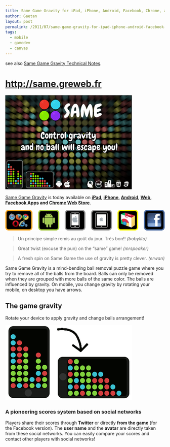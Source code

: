 ```yaml
---
title: Same Game Gravity for iPad, iPhone, Android, Facebook, Chrome, and Web!
author: Gaetan
layout: post
permalink: /2011/07/same-game-gravity-for-ipad-iphone-android-facebook-chrome-and-web/
tags:
  - mobile
  - gamedev
  - canvas
---
```


 [1]: http://blog.greweb.fr/2011/07/same-game-gravity-for-ipad-iphone-android-facebook-chrome-and-web/
 [4]: http://gre.github.io/same-game-gravity
 [5]: http://itunes.apple.com/us/app/same-game-gravity-for-ipad/id446790701
 [6]: http://itunes.apple.com/us/app/same-game-gravity/id445606743
 [7]: http://market.android.com/details?id=fr.gaetanrenaudeau.samegame.free
 [8]: http://gre.github.io/same-game-gravity
 [9]: http://apps.facebook.com/samegamegravity/
 [10]: https://chrome.google.com/webstore/detail/eibjpmiiheipmgfhffjpdmojoagccijb

see also [Same Game Gravity Technical Notes][1].
 
# <http://same.greweb.fr>

![](/images/2011/07/promo.png)


[Same Game Gravity][4] is today available on **[iPad][5], [iPhone][6], [Android][7], [Web][8], [Facebook Apps][9] and [Chrome Web Store][10]**.

![](/images/2011/07/same_platform.png)

> Un principe simple remis au goût du jour. Trés bon!! *(bobylito)*

> Great twist (excuse the pun) on the “same” game! *(mrspeaker)*

> A fresh spin on Same Game the use of gravity is pretty clever. *(erwan)*

Same Game Gravity is a mind-bending ball removal puzzle game where you try to remove all of the balls from the board. Balls can only be removed when they are grouped with more balls of the same color. The balls are influenced by gravity. On mobile, you change gravity by rotating your mobile, on desktop you have arrows.

<!-- more -->

## The game gravity

Rotate your device to apply gravity and change balls arrangement!

![gravity example](/images/2011/07/gravity_exemple.png)



### A pioneering scores system based on social networks

  


Players share their scores through **Twitter** or directly **from the game** (for the Facebook version). The **user name** and the **avatar** are directly taken from these social networks. 
You can easily compare your scores and contact other players with social networks!

